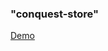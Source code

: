 ### "conquest-store"
<p><a href="https://spectacular-hotteok-12932d.netlify.app" target="_blank">Demo</a></p>
